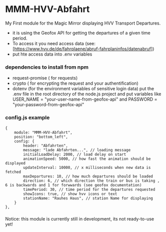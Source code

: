 # MMM-HVV-Abfahrt
My First module for the Magic Mirror displaying HVV Transport Departures.

- it is using the Geofox API for getting the departures of a given time period.
- To access it you need access data (see: [https://www.hvv.de/de/fahrplaene/abruf-fahrplaninfos/datenabruf])
- put hte access data into .env variables

### dependencies to install from npm 
- request-promise ( for requests)
- crypto ( for encrypting the request and your authentification)
- dotenv (for the environment variables of sensitive login data)
put the .env file in the root directory of the node.js project 
and put variables like USER_NAME = "your-user-name-from-geofox-api" and PASSWORD =  "your-password-from-geofox-api"

### config.js example
```
{
    module: "MMM-HVV-Abfahrt",
    position: "bottom_left",
    config: {
        header: "Abfahrten",
        message: "lade Abfahrten...", // loading message
        initialLoadDelay: 2000, // load delay on start
        animationSpeed: 5000, // how fast the animation should be displayed
        updateInterval: 10000, // x milliseconds when new data is fetched
        maxDepartures: 10, // how much departures should be loaded
        direction: 6, // which direction the train or bus is taking , 6 is backwards and 1 for forwwards (see geofox documentation)
        timePeriod: 30, // time period for the departures requested
        showIcons: true, // show hvv icons or text 
        stationName: "Rauhes Haus", // station Name for displaying
    }
},
```
###
Notice: this module is currently still in development, its not ready-to-use yet!